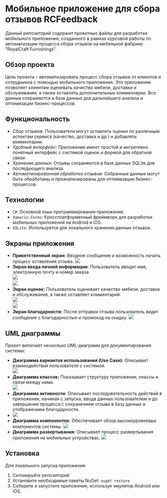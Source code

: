 # Мобильное приложение для сбора отзывов RCFeedback
Данный репозиторий содержит проектные файлы для разработки мобильного приложения, созданного в рамках курсовой работы по автоматизации процесса сбора отзывов на мебельной фабрике "RoyalCraft Furnishings".  
## Обзор проекта
Цель проекта – автоматизировать процесс сбора отзывов от клиентов и сотрудников с помощью мобильного приложения. Это приложение позволяет клиентам оценивать качество мебели, доставки и обслуживания, а также оставлять дополнительные комментарии. Все данные сохраняются в базе данных для дальнейшего анализа и оптимизации бизнес-процессов.
## Функциональность
- _Сбор отзывов_: Пользователи могут оставлять оценки по различным аспектам сервиса (качество, доставка и др.) и добавлять комментарии.
- _Удобный интерфейс_: Приложение имеет простой и интуитивно понятный интерфейс с системой оценок и формой для обратной связи.
- _Хранение данных_: Отзывы сохраняются в базе данных SQLite для последующего анализа.
- _Автоматизированная обработка отзывов_: Собранные данные могут быть обработаны и проанализированы для оптимизации бизнес-процессов.
## Технологии
- `C#`: Основной язык программирования приложения.
- `Xamarin.Forms`: Кроссплатформенный фреймворк для разработки мобильных приложений на Android и iOS.
- `SQLite`: Используется для локального хранения данных отзывов.
## Экраны приложения
- **Приветственный экран:** Вводное сообщение и возможность начать процесс оставления отзыва.
  ![](images/1.jpg)    
- **Экран ввода личной информации:** Пользователь вводит имя, электронную почту и номер заказа.   
  ![](images/2.jpg)   
  ![](images/2.2.jpg)   
- **Экран оценок:** Пользователь оценивает качество мебели, доставки и обслуживания, а также оставляет комментарий.   
  ![](images/3.jpg)    
  ![](images/3.2.jpg)    
- **Экран благодарности:** После отправки отзыва пользователь видит сообщение с благодарностью и промокод на скидку.
  ![](images/4.jpg)
## UML диаграммы
Проект включает несколько UML-диаграмм для документирования системы:
- **Диаграмма вариантов использования (Use Case):** Описывает взаимодействия пользователя с системой.   
  ![](images/UML-use_case.png)   
- **Диаграмма классов:** Показывает структуру приложения, классы и связи между ними.   
  ![](images/UML-class.png)
- **Диаграмма активности**: Описывает последовательность действий в приложении, начиная с запуска, ввода данных пользователем и до завершения процесса с сохранением отзыва в базу данных и отображением благодарности.
- ![](images/UML-activity.png)
- **Диаграмма компонентов:** Обеспечивает обзор высокоуровневых компонентов системы.
  ![](images/UML-component.png)
- **Диаграмма развертывания:** Описывает процесс развертывания приложения на мобильных устройствах.
  ![](images/UML-deploye=ment.png)
## Установка
Для локального запуска приложения:
1. Склонируйте репозиторий
2. Установите необходимые пакеты NuGet:
`nuget restore`
3. Соберите и запустите приложение, используя эмулятор Android или iOS.
